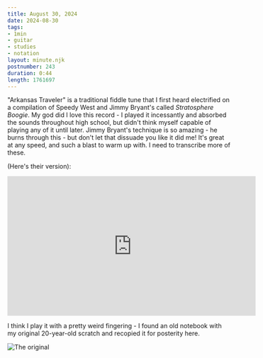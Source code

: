 ```yaml
---
title: August 30, 2024
date: 2024-08-30
tags:
- 1min
- guitar
- studies
- notation
layout: minute.njk
postnumber: 243
duration: 0:44
length: 1761697
---
```

"Arkansas Traveler" is a traditional fiddle tune that I first heard electrified on a compilation of Speedy West and Jimmy Bryant's called *Stratosphere Boogie*.  My god did I love this record - I played it incessantly and absorbed the sounds throughout high school, but  didn't think myself capable of playing any of it until later. Jimmy Bryant's technique is so amazing - he burns through this - but don't let that dissuade you like it did me!  It's great at any speed, and such a blast to warm up with. I need to transcribe more of these. 

(Here's their version):

<iframe width="560" height="315" src="https://www.youtube.com/embed/-7olWNbU4Bs?si=vp_bbfZwOHALHWIC" title="YouTube video player" frameborder="0" allow="accelerometer; autoplay; clipboard-write; encrypted-media; gyroscope; picture-in-picture; web-share" referrerpolicy="strict-origin-when-cross-origin" allowfullscreen></iframe>

I think I play it with a pretty weird fingering - I found an old notebook with my original 20-year-old scratch and recopied it for posterity here. 

![The original](/main/img/1min/243-2.png)

